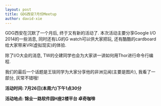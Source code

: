 ```yaml
---
layout: post
title: GDG西安7月份Meetup
author: david-xie
---
```


GDG西安在沉默了一个月后, 终于又有新的活动了. 本次活动主要分享Google I/O 2014的一些消息, 同时还有LG的G watch可以供大家把玩, 还有酷酷的cardboard给大家带来VR(虚拟现实)的体验.

除了I/O大会的消息, TW的仝建同学也会为大家讲一讲如何用Thor进行命令行编程.

我们的最后一个话题是王琰同学为大家分享他的非洲见闻(主要是图片), 我看了一部分, 灰常不错哦!

**活动时间: 7月26日(本周六)下午1点30分**

**活动地点: 锦业一路软件园H座2楼平台 卓奇咖啡**